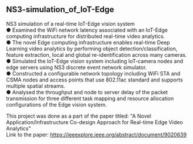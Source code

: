 ## NS3-simulation_of_IoT-Edge
NS3 simulation of a real-time IoT-Edge vision system \
● Examined the WiFi network latency associated with an IoT-Edge computing infrastructure for distributed real-time video analytics.\
● The novel Edge computing infrastructure enables real-time Deep Learning video analytics by performing object detection/classification, feature extraction, local and global re-identification across many cameras. \
● Simulated the IoT-Edge vision system including IoT-camera nodes and edge servers using NS3 discrete event network simulator. \
● Constructed a configurable network topology including WiFi STA and CSMA nodes and access points that use 802.11ac standard and supports multiple spatial streams. \
● Analysed the throughput and node to server delay of the packet transmission for three different task mapping and resource allocation configurations of the Edge vision system.

This project was done as a part of the paper titled: "A Novel Application/Infrastructure Co-design Approach for Real-time Edge Video Analytics" \
Link to the paper: https://ieeexplore.ieee.org/abstract/document/9020639

